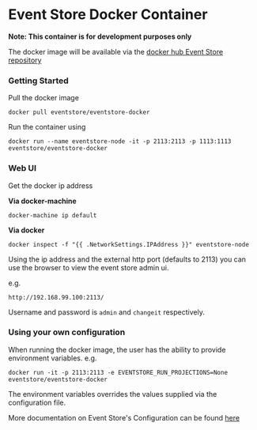 # Event Store Docker Container
**Note: This container is for development purposes only**

The docker image will be available via the [docker hub Event Store repository]( https://hub.docker.com/r/eventstore/eventstore-docker/)

### Getting Started ###
Pull the docker image
```
docker pull eventstore/eventstore-docker
```
Run the container using 
```
docker run --name eventstore-node -it -p 2113:2113 -p 1113:1113 eventstore/eventstore-docker
```

### Web UI ###

Get the docker ip address 

**Via docker-machine**
```
docker-machine ip default
```
**Via docker**
```
docker inspect -f "{{ .NetworkSettings.IPAddress }}" eventstore-node
```
Using the ip address and the external http port (defaults to 2113) you can use the browser to view the event store admin ui.

e.g.
```
http://192.168.99.100:2113/
```
Username and password is `admin` and `changeit` respectively.

### Using your own configuration ###
When running the docker image, the user has the ability to provide environment variables.
e.g.
```
docker run -it -p 2113:2113 -e EVENTSTORE_RUN_PROJECTIONS=None eventstore/eventstore-docker
```
The environment variables overrides the values supplied via the configuration file. 

More documentation on Event Store's Configuration can be found [here](http://docs.geteventstore.com/server/3.5.0/command-line-arguments/)

